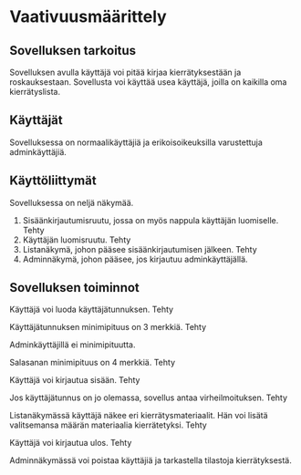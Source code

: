 # Vaativuusmäärittely

## Sovelluksen tarkoitus

Sovelluksen avulla käyttäjä voi pitää kirjaa kierrätyksestään ja roskauksestaan. Sovellusta voi käyttää usea käyttäjä, joilla on kaikilla oma kierrätyslista.

## Käyttäjät

Sovelluksessa on normaalikäyttäjiä ja erikoisoikeuksilla varustettuja adminkäyttäjiä.

## Käyttöliittymät

Sovelluksessa on neljä näkymää. 
1. Sisäänkirjautumisruutu, jossa on myös nappula käyttäjän luomiselle. Tehty
2. Käyttäjän luomisruutu. Tehty
3. Listanäkymä, johon pääsee sisäänkirjautumisen jälkeen. Tehty
4. Adminnäkymä, johon pääsee, jos kirjautuu adminkäyttäjällä.

## Sovelluksen toiminnot
Käyttäjä voi luoda käyttäjätunnuksen. Tehty

Käyttäjätunnuksen minimipituus on 3 merkkiä. Tehty

Adminkäyttäjillä ei minimipituutta.

Salasanan minimipituus on 4 merkkiä. Tehty

Käyttäjä voi kirjautua sisään. Tehty

Jos käyttäjätunnus on jo olemassa, sovellus antaa virheilmoituksen. Tehty

Listanäkymässä käyttäjä näkee eri kierrätysmateriaalit. Hän voi lisätä valitsemansa määrän materiaalia kierrätetyksi. Tehty

Käyttäjä voi kirjautua ulos. Tehty

Adminnäkymässä voi poistaa käyttäjiä ja tarkastella tilastoja kierrätyksestä.

